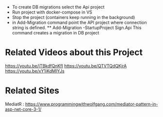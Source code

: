 * To create DB migrations select the Api project 
* Run project with docker-compose in VS
* Stop the project (containers keep running in the background)
* in Add-Migration command point the API project where connection string is defined.
** Add-Migration -StartupProject Sign.Api
This command creates a migration in DB project

# Related Videos about this Project
https://youtu.be/jTBkdfQnKfI
https://youtu.be/QTVTQdQKjrA
https://youtu.be/xY1iKdMIYJs
# Related Sites
MediatR : https://www.programmingwithwolfgang.com/mediator-pattern-in-asp-net-core-3-1/


